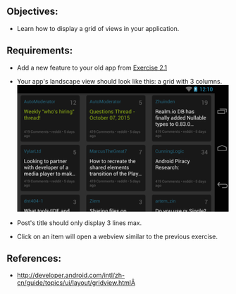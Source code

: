 ## Objectives:
* Learn how to display a grid of views in your application.

## Requirements:
* Add a new feature to your old app from [Exercise 2.1](Exercise_2_1_List_everything_out.md)
* Your app's landscape view should look like this: a grid with 3 columns.
![layout_land.png](images/ex2/ex22/layout_land.png)

* Post's title should only display 3 lines max.
* Click on an item will open a webview similar to the previous exercise.

## References:
* http://developer.android.com/intl/zh-cn/guide/topics/ui/layout/gridview.htmlÂ
